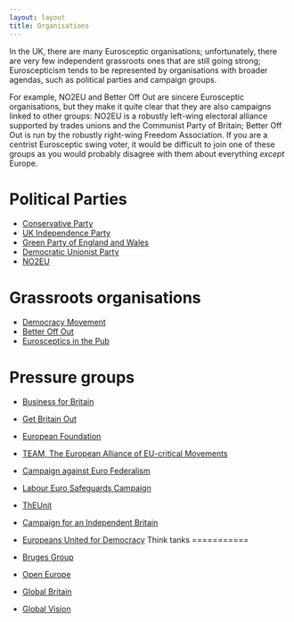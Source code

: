 ```yaml
---
layout: layout
title: Organisations
---
```


In the UK, there are many Eurosceptic organisations; unfortunately,
there are very few independent grassroots ones that are still going
strong; Euroscepticism tends to be represented by organisations with
broader agendas, such as political parties and campaign groups.

For example, NO2EU and Better Off Out are sincere Eurosceptic
organisations, but they make it quite clear that they are also
campaigns linked to other groups: NO2EU is a robustly left-wing
electoral alliance supported by trades unions and the Communist Party
of Britain; Better Off Out is run by the robustly right-wing Freedom
Association. If you are a centrist Eurosceptic swing voter, it would
be difficult to join one of these groups as you would probably
disagree with them about everything *except* Europe.


Political Parties
=================

* [Conservative Party](https://www.conservatives.com/)
* [UK Independence Party](http://www.ukip.org/)
* [Green Party of England and Wales](http://www.greenparty.org.uk/)
* [Democratic Unionist Party](http://www.dup.org.uk/)
* [NO2EU](http://www.no2eu.com/)


Grassroots organisations
========================

* [Democracy Movement](http://www.democracymovement.org.uk/)
* [Better Off Out](http://www.betteroffout.net/)
* [Eurosceptics in the Pub](http://www.meetup.com/Eurosceptics-In-The-Pub/)

Pressure groups
===============

* [Business for Britain](http://businessforbritain.org/)
* [Get Britain Out](http://getbritainout.org/)
* [European Foundation](http://www.europeanfoundation.org/)
* [TEAM, The European Alliance of EU-critical Movements](http://www.teameurope.info/)
* [Campaign against Euro Federalism](http://www.caef.org.uk/)
* [Labour Euro Safeguards Campaign](http://www.lesc.info/)
* [ThEUnit](http://www.th-eu-nit.com/)
* [Campaign for an Independent Britain](http://campaignforanindependentbritain.org.uk/)
* [Europeans United for Democracy](http://www.europeansunitedfordemocracy.org/)
Think tanks
===========

* [Bruges Group](http://www.brugesgroup.com/)
* [Open Europe](http://www.openeurope.org.uk/)
* [Global Britain](http://www.globalbritain.co.uk/)
* [Global Vision](http://www.global-vision.net/)

